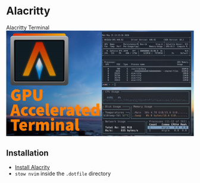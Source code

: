# Alacritty
Alacritty Terminal
![alacritty](images/alacritty.jpg)
## Installation
- [Install Alacrity](https://github.com/alacritty/alacritty/blob/master/INSTALL.md) 
- `stow nvim` inside the `.dotfile` directory

